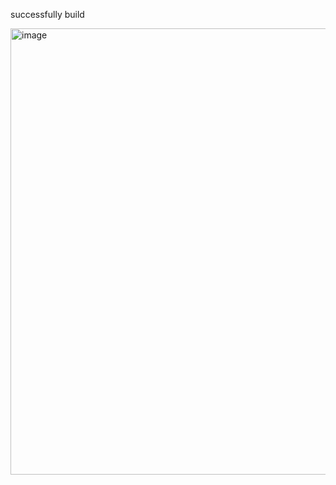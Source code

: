 successfully build

<img width="1269" height="714" alt="image" src="https://github.com/user-attachments/assets/5139da2f-2435-4d3b-a482-37ed5a4bd8d0" />
